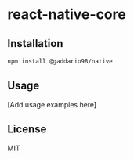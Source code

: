# react-native-core

## Installation

```bash
npm install @gaddario98/native
```

## Usage

[Add usage examples here]

## License

MIT

